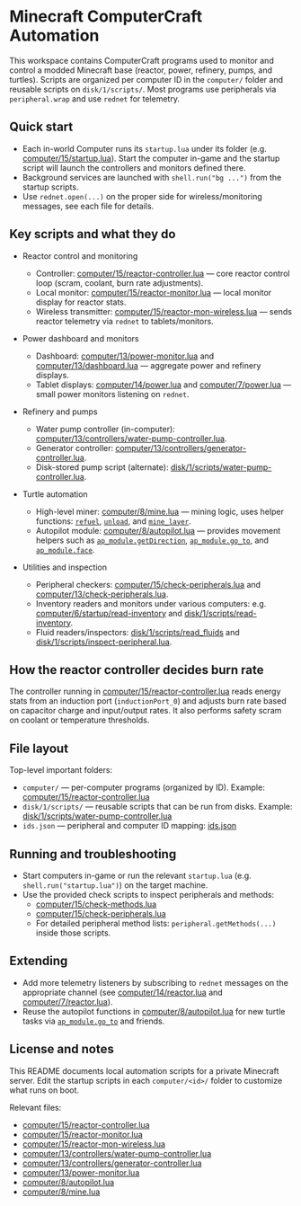 # Minecraft ComputerCraft Automation

This workspace contains ComputerCraft programs used to monitor and control a modded Minecraft base (reactor, power, refinery, pumps, and turtles). Scripts are organized per computer ID in the `computer/` folder and reusable scripts on `disk/1/scripts/`. Most programs use peripherals via `peripheral.wrap` and use `rednet` for telemetry.

## Quick start

- Each in-world Computer runs its `startup.lua` under its folder (e.g. [computer/15/startup.lua](computer/15/startup.lua)). Start the computer in-game and the startup script will launch the controllers and monitors defined there.
- Background services are launched with `shell.run("bg ...")` from the startup scripts.
- Use `rednet.open(...)` on the proper side for wireless/monitoring messages, see each file for details.

## Key scripts and what they do

- Reactor control and monitoring
  - Controller: [computer/15/reactor-controller.lua](computer/15/reactor-controller.lua) — core reactor control loop (scram, coolant, burn rate adjustments).
  - Local monitor: [computer/15/reactor-monitor.lua](computer/15/reactor-monitor.lua) — local monitor display for reactor stats.
  - Wireless transmitter: [computer/15/reactor-mon-wireless.lua](computer/15/reactor-mon-wireless.lua) — sends reactor telemetry via `rednet` to tablets/monitors.

- Power dashboard and monitors
  - Dashboard: [computer/13/power-monitor.lua](computer/13/power-monitor.lua) and [computer/13/dashboard.lua](computer/13/dashboard.lua) — aggregate power and refinery displays.
  - Tablet displays: [computer/14/power.lua](computer/14/power.lua) and [computer/7/power.lua](computer/7/power.lua) — small power monitors listening on `rednet`.

- Refinery and pumps
  - Water pump controller (in-computer): [computer/13/controllers/water-pump-controller.lua](computer/13/controllers/water-pump-controller.lua).
  - Generator controller: [computer/13/controllers/generator-controller.lua](computer/13/controllers/generator-controller.lua).
  - Disk-stored pump script (alternate): [disk/1/scripts/water-pump-controller.lua](disk/1/scripts/water-pump-controller.lua).

- Turtle automation
  - High-level miner: [computer/8/mine.lua](computer/8/mine.lua) — mining logic, uses helper functions: [`refuel`](computer/8/mine.lua), [`unload`](computer/8/mine.lua), and [`mine_layer`](computer/8/mine.lua).
  - Autopilot module: [computer/8/autopilot.lua](computer/8/autopilot.lua) — provides movement helpers such as [`ap_module.getDirection`](computer/8/autopilot.lua), [`ap_module.go_to`](computer/8/autopilot.lua), and [`ap_module.face`](computer/8/autopilot.lua).

- Utilities and inspection
  - Peripheral checkers: [computer/15/check-peripherals.lua](computer/15/check-peripherals.lua) and [computer/13/check-peripherals.lua](computer/13/check-peripherals.lua).
  - Inventory readers and monitors under various computers: e.g. [computer/6/startup/read-inventory](computer/6/startup/read-inventory) and [disk/1/scripts/read-inventory](disk/1/scripts/read-inventory).
  - Fluid readers/inspectors: [disk/1/scripts/read_fluids](disk/1/scripts/read_fluids) and [disk/1/scripts/inspect-peripheral.lua](disk/1/scripts/inspect-peripheral.lua).

## How the reactor controller decides burn rate

The controller running in [computer/15/reactor-controller.lua](computer/15/reactor-controller.lua) reads energy stats from an induction port (`inductionPort_0`) and adjusts burn rate based on capacitor charge and input/output rates. It also performs safety scram on coolant or temperature thresholds.

## File layout

Top-level important folders:
- `computer/` — per-computer programs (organized by ID). Example: [computer/15/reactor-controller.lua](computer/15/reactor-controller.lua)
- `disk/1/scripts/` — reusable scripts that can be run from disks. Example: [disk/1/scripts/water-pump-controller.lua](disk/1/scripts/water-pump-controller.lua)
- `ids.json` — peripheral and computer ID mapping: [ids.json](ids.json)

## Running and troubleshooting

- Start computers in-game or run the relevant `startup.lua` (e.g. `shell.run("startup.lua")`) on the target machine.
- Use the provided check scripts to inspect peripherals and methods:
  - [computer/15/check-methods.lua](computer/15/check-methods.lua)
  - [computer/15/check-peripherals.lua](computer/15/check-peripherals.lua)
  - For detailed peripheral method lists: `peripheral.getMethods(...)` inside those scripts.

## Extending

- Add more telemetry listeners by subscribing to `rednet` messages on the appropriate channel (see [computer/14/reactor.lua](computer/14/reactor.lua) and [computer/7/reactor.lua](computer/7/reactor.lua)).
- Reuse the autopilot functions in [computer/8/autopilot.lua](computer/8/autopilot.lua) for new turtle tasks via [`ap_module.go_to`](computer/8/autopilot.lua) and friends.

## License and notes

This README documents local automation scripts for a private Minecraft server. Edit the startup scripts in each `computer/<id>/` folder to customize what runs on boot.

Relevant files:
- [computer/15/reactor-controller.lua](computer/15/reactor-controller.lua)
- [computer/15/reactor-monitor.lua](computer/15/reactor-monitor.lua)
- [computer/15/reactor-mon-wireless.lua](computer/15/reactor-mon-wireless.lua)
- [computer/13/controllers/water-pump-controller.lua](computer/13/controllers/water-pump-controller.lua)
- [computer/13/controllers/generator-controller.lua](computer/13/controllers/generator-controller.lua)
- [computer/13/power-monitor.lua](computer/13/power-monitor.lua)
- [computer/8/autopilot.lua](computer/8/autopilot.lua)
- [computer/8/mine.lua](computer/8/mine.lua)
